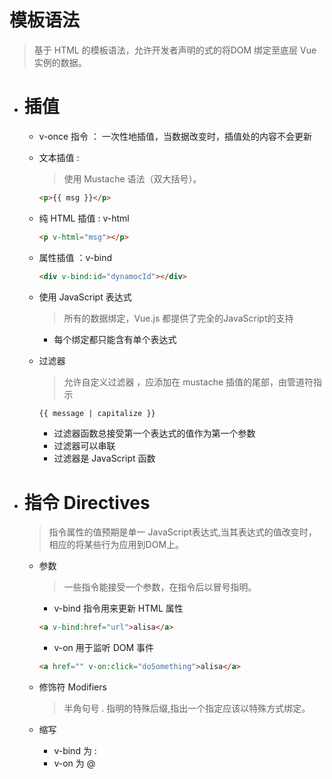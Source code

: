 # 模板语法
  > 基于 HTML 的模板语法，允许开发者声明的式的将DOM 绑定至底层 Vue 实例的数据。


  - # 插值

	+ v-once  指令 ： 一次性地插值，当数据改变时，插值处的内容不会更新

	+ 文本插值 :
		> 使用 Mustache 语法（双大括号）。

	 	```html
	 	<p>{{ msg }}</p>
	 	```

	+ 纯 HTML 插值 : v-html

		```html
	 	<p v-html="msg"></p>
	 	```

	+ 属性插值 ：v-bind

		``` html
		<div v-bind:id="dynamocId"></div>
		```

	+ 使用 JavaScript 表达式
		> 所有的数据绑定，Vue.js 都提供了完全的JavaScript的支持

		* 每个绑定都只能含有单个表达式

	+ 过滤器
		> 允许自定义过滤器 ，应添加在 mustache 插值的尾部，由管道符指示

		```html
		{{ message | capitalize }}
		```

		* 过滤器函数总接受第一个表达式的值作为第一个参数
		* 过滤器可以串联
		* 过滤器是 JavaScript 函数

- # 指令 Directives
	> 指令属性的值预期是单一 JavaScript表达式,当其表达式的值改变时，相应的将某些行为应用到DOM上。

	+ 参数
	    > 一些指令能接受一个参数，在指令后以冒号指明。

		* v-bind 指令用来更新 HTML 属性

		```html
		<a v-bind:href="url">alisa</a>
		```

		* v-on  用于监听 DOM 事件

		```html
		<a href="" v-on:click="doSomething">alisa</a>
		```

	+ 修饰符  Modifiers
		> 半角句号 . 指明的特殊后缀,指出一个指定应该以特殊方式绑定。

	+ 缩写
		* v-bind 为 :
		* v-on   为 @

